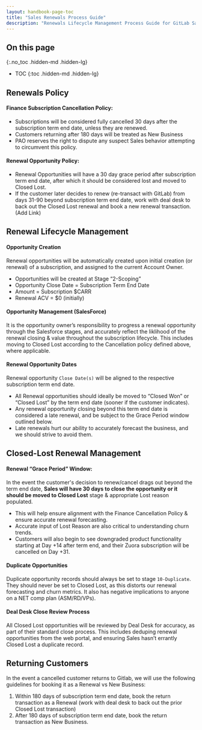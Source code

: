```yaml
---
layout: handbook-page-toc
title: "Sales Renewals Process Guide"
description: "Renewals Lifecycle Management Process Guide for GitLab Sales"
---
```


## On this page
{:.no_toc .hidden-md .hidden-lg}

- TOC
{:toc .hidden-md .hidden-lg}

## Renewals Policy

#### Finance Subscription Cancellation Policy: 
- Subscriptions will be considered fully cancelled 30 days after the subscription term end date, unless they are renewed.
- Customers returning after 180 days will be treated as New Business
- PAO reserves the right to dispute any suspect Sales behavior attempting to circumvent this policy.

#### Renewal Opportunity Policy:
- Renewal Opportunities will have a 30 day grace period after subscription term end date, after which it should be considered lost and moved to Closed Lost.
- If the customer later decides to renew (re-transact with GitLab) from days 31-90 beyond subscription term end date, work with deal desk to back out the Closed Lost renewal and book a new renewal transaction. (Add Link)

## Renewal Lifecycle Management
#### Opportunity Creation
Renewal opportunities will be automatically created upon initial creation (or renewal) of a subscription, and assigned to the current Account Owner.
  - Opportunities will be created at Stage “2-Scoping”
  - Opportunity Close Date = Subscription Term End Date
  - Amount = Subscription $CARR
  - Renewal ACV = $0 (initially)

#### Opportunity Management (SalesForce)
It is the opportunity owner’s responsibility to progress a renewal opportunity through the Salesforce stages, and accurately reflect the liklihood of the renewal closing & value throughout the subscription lifecycle. This includes moving to Closed Lost according to the Cancellation policy defined above, where applicable.

#### Renewal Opportunity Dates
Renewal opportunity `Close Date(s)` will be aligned to the respective subscription term end date.
- All Renewal opportunities should ideally be moved to “Closed Won” or “Closed Lost” by the term end date (sooner if the customer indicates).
- Any renewal opportunity closing beyond this term end date is considered a late renewal, and be subject to the Grace Period window outlined below.
- Late renewals hurt our ability to accurately forecast the business, and we should strive to avoid them.


## Closed-Lost Renewal Management

#### Renewal “Grace Period” Window:
In the event the customer's decision to renew/cancel drags out beyond the term end date, **Sales will have 30 days to close the opportunity or it should be moved to Closed Lost** stage & appropriate Lost reason populated.
  - This will help ensure alignment with the Finance Cancellation Policy & ensure accurate renewal forecasting.
  - Accurate input of Lost Reason are also critical to understanding churn trends.
  - Customers will also begin to see downgraded product functionality starting at Day +14 after term end, and their  Zuora subscription will be cancelled on Day +31. 

#### Duplicate Opportunities
Duplicate opportunity records should always be set to stage `10-Duplicate`. They should never be set to Closed Lost, as this distorts our renewal forecasting and churn metrics. It also has negative implications to anyone on a NET comp plan (ASM/RD/VPs).

#### Deal Desk Close Review Process
All Closed Lost opportunities will be reviewed by Deal Desk for accuracy, as part of their standard close process. This includes deduping renewal opportunities from the web portal, and ensuring Sales hasn’t errantly Closed Lost a duplicate record.

## Returning Customers

In the event a cancelled customer returns to Gitlab, we will use the following guidelines for booking it as a Renewal vs New Business:
1. Within 180 days of subscription term end date, book the return transaction as a Renewal (work with deal desk to back out the prior Closed Lost transaction)
1. After 180 days of subscription term end date, book the return transaction as New Business.

